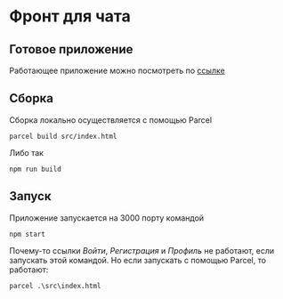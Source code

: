 # Фронт для чата
## Готовое приложение
Работающее приложение можно посмотреть по [ссылке](https://deploy--radiant-speculoos-e31855.netlify.app/)
## Сборка
Сборка локально осуществляется с помощью Parcel

`parcel build src/index.html`

Либо так

`npm run build`

## Запуск
Приложение запускается на 3000 порту командой

`npm start`

Почему-то ссылки *Войти*, *Регистрация* и *Профиль* не работают, если запускать этой командой. Но если запускать с помощью Parcel, то работают:

`
 parcel .\src\index.html
 `
